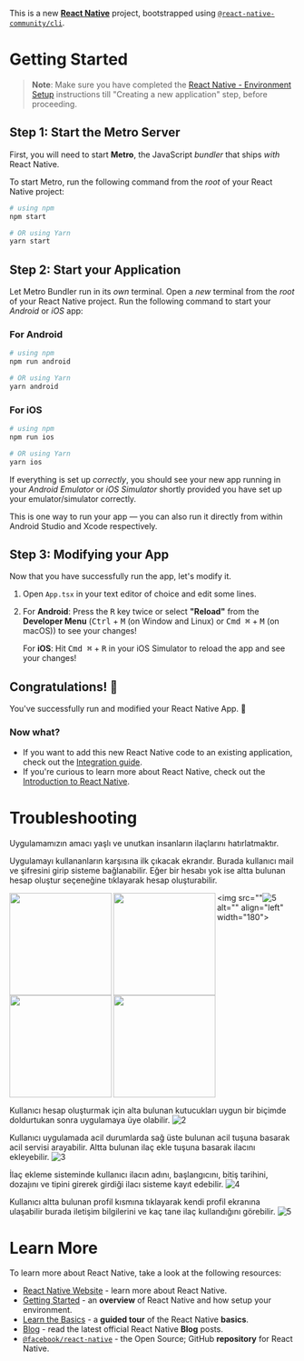 This is a new [**React Native**](https://reactnative.dev) project, bootstrapped using [`@react-native-community/cli`](https://github.com/react-native-community/cli).

# Getting Started

>**Note**: Make sure you have completed the [React Native - Environment Setup](https://reactnative.dev/docs/environment-setup) instructions till "Creating a new application" step, before proceeding.

## Step 1: Start the Metro Server

First, you will need to start **Metro**, the JavaScript _bundler_ that ships _with_ React Native.

To start Metro, run the following command from the _root_ of your React Native project:

```bash
# using npm
npm start

# OR using Yarn
yarn start
```

## Step 2: Start your Application

Let Metro Bundler run in its _own_ terminal. Open a _new_ terminal from the _root_ of your React Native project. Run the following command to start your _Android_ or _iOS_ app:

### For Android

```bash
# using npm
npm run android

# OR using Yarn
yarn android
```

### For iOS

```bash
# using npm
npm run ios

# OR using Yarn
yarn ios
```

If everything is set up _correctly_, you should see your new app running in your _Android Emulator_ or _iOS Simulator_ shortly provided you have set up your emulator/simulator correctly.

This is one way to run your app — you can also run it directly from within Android Studio and Xcode respectively.

## Step 3: Modifying your App

Now that you have successfully run the app, let's modify it.

1. Open `App.tsx` in your text editor of choice and edit some lines.
2. For **Android**: Press the <kbd>R</kbd> key twice or select **"Reload"** from the **Developer Menu** (<kbd>Ctrl</kbd> + <kbd>M</kbd> (on Window and Linux) or <kbd>Cmd ⌘</kbd> + <kbd>M</kbd> (on macOS)) to see your changes!

   For **iOS**: Hit <kbd>Cmd ⌘</kbd> + <kbd>R</kbd> in your iOS Simulator to reload the app and see your changes!

## Congratulations! :tada:

You've successfully run and modified your React Native App. :partying_face:

### Now what?

- If you want to add this new React Native code to an existing application, check out the [Integration guide](https://reactnative.dev/docs/integration-with-existing-apps).
- If you're curious to learn more about React Native, check out the [Introduction to React Native](https://reactnative.dev/docs/getting-started).

# Troubleshooting

Uygulamamızın amacı yaşlı ve unutkan insanların ilaçlarını hatırlatmaktır.

Uygulamayı kullananların karşısına ilk çıkacak ekrandır. Burada kullanıcı mail ve şifresini girip sisteme bağlanabilir. Eğer bir hesabı yok ise altta bulunan hesap oluştur seçeneğine tıklayarak hesap oluşturabilir.
<div>

  <img src="![1](https://github.com/ibrahimcancayan/Smart-Pharmacy-App/assets/128325154/7e535990-26d2-492f-a23d-ce8ae583dbd3)
" alt="" width="180" align="left">

  <img src="![2](https://github.com/ibrahimcancayan/Smart-Pharmacy-App/assets/128325154/5598e879-7b8b-4643-9812-5d414e9562b1)
" alt="" width="180" align="left">

  <img src="![3](https://github.com/ibrahimcancayan/Smart-Pharmacy-App/assets/128325154/3602f787-de12-40a9-bff2-dd3759926646)
" alt=""  align="left" width="180">

  <img src="![4](https://github.com/ibrahimcancayan/Smart-Pharmacy-App/assets/128325154/7e4931e7-5aad-491e-a641-2ef88bd931cd)
" alt=""  align="left" width="180">

<img src=""![5](https://github.com/ibrahimcancayan/Smart-Pharmacy-App/assets/128325154/9f1712b9-4fda-44e0-a445-9ec140fcee9a)
 alt=""  align="left" width="180">

  <br clear="all">

</div>

Kullanıcı hesap oluşturmak için alta bulunan kutucukları uygun bir biçimde doldurtukan sonra uygulamaya üye olabilir.
![2](https://github.com/ibrahimcancayan/Smart-Pharmacy-App/assets/128325154/697ff176-9ae5-4782-8ddc-4258f9ab2bc4)


Kullanıcı uygulamada acil durumlarda sağ üste bulunan acil tuşuna basarak acil servisi arayabilir. Altta bulunan ilaç ekle tuşuna basarak ilacını ekleyebilir.
![3](https://github.com/ibrahimcancayan/Smart-Pharmacy-App/assets/128325154/f4add646-f9f0-4398-960f-f40c8b6def82)


İlaç ekleme sisteminde kullanıcı ilacın adını, başlangıcını, bitiş tarihini, dozajını ve tipini girerek girdiği ilacı sisteme kayıt edebilir.
![4](https://github.com/ibrahimcancayan/Smart-Pharmacy-App/assets/128325154/051b8aea-cedd-446d-8112-897f5c261227)


Kullanıcı altta bulunan profil kısmına tıklayarak kendi profil ekranına ulaşabilir burada iletişim bilgilerini ve kaç tane ilaç kullandığını görebilir.
![5](https://github.com/ibrahimcancayan/Smart-Pharmacy-App/assets/128325154/6b6bde7a-7e78-4bd8-9b35-e03b5efaca52)






# Learn More

To learn more about React Native, take a look at the following resources:

- [React Native Website](https://reactnative.dev) - learn more about React Native.
- [Getting Started](https://reactnative.dev/docs/environment-setup) - an **overview** of React Native and how setup your environment.
- [Learn the Basics](https://reactnative.dev/docs/getting-started) - a **guided tour** of the React Native **basics**.
- [Blog](https://reactnative.dev/blog) - read the latest official React Native **Blog** posts.
- [`@facebook/react-native`](https://github.com/facebook/react-native) - the Open Source; GitHub **repository** for React Native.
